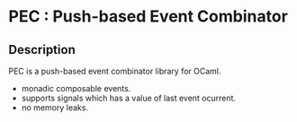 
PEC : Push-based Event Combinator
==================================

Description
---------------------

PEC is a push-based event combinator library for OCaml.

- monadic composable events.
- supports signals which has a value of last event ocurrent.
- no memory leaks.
